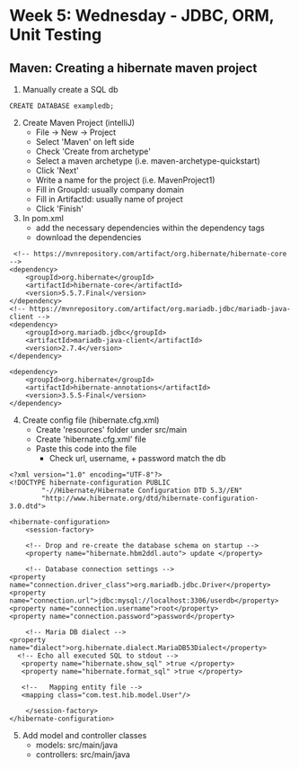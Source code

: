 # Week 5: Wednesday - JDBC, ORM, Unit Testing
## Maven: Creating a hibernate maven project
1. Manually create a SQL db
```
CREATE DATABASE exampledb;
```
2. Create Maven Project (intelliJ)
   - File -> New -> Project
   - Select 'Maven' on left side
   - Check 'Create from archetype'
   - Select a maven archetype (i.e. maven-archetype-quickstart)
   - Click 'Next'
   - Write a name for the project (i.e. MavenProject1)
   - Fill in GroupId: usually company domain
   - Fill in ArtifactId: usually name of project
   - Click 'Finish'
3. In pom.xml
   - add the necessary dependencies within the dependency tags
   - download the dependencies
```
 <!-- https://mvnrepository.com/artifact/org.hibernate/hibernate-core -->
<dependency>
    <groupId>org.hibernate</groupId>
    <artifactId>hibernate-core</artifactId>
    <version>5.5.7.Final</version>
</dependency>
<!-- https://mvnrepository.com/artifact/org.mariadb.jdbc/mariadb-java-client -->
<dependency>
    <groupId>org.mariadb.jdbc</groupId>
    <artifactId>mariadb-java-client</artifactId>
    <version>2.7.4</version>
</dependency>

<dependency>
    <groupId>org.hibernate</groupId>
    <artifactId>hibernate-annotations</artifactId>
    <version>3.5.5-Final</version>
</dependency>
```
4. Create config file (hibernate.cfg.xml)
   - Create 'resources' folder under src/main
   - Create 'hibernate.cfg.xml' file
   - Paste this code into the file
     - Check url, username, + password match the db  
```
<?xml version="1.0" encoding="UTF-8"?>  
<!DOCTYPE hibernate-configuration PUBLIC  
        "-//Hibernate/Hibernate Configuration DTD 5.3//EN"  
        "http://www.hibernate.org/dtd/hibernate-configuration-3.0.dtd">  

<hibernate-configuration>  
    <session-factory>  

    <!-- Drop and re-create the database schema on startup -->
    <property name="hibernate.hbm2ddl.auto"> update </property>   

    <!-- Database connection settings -->
<property name="connection.driver_class">org.mariadb.jdbc.Driver</property>   
<property name="connection.url">jdbc:mysql://localhost:3306/userdb</property>
<property name="connection.username">root</property>
<property name="connection.password">password</property>

    <!-- Maria DB dialect -->
<property name="dialect">org.hibernate.dialect.MariaDB53Dialect</property>
  <!-- Echo all executed SQL to stdout -->
   <property name="hibernate.show_sql" >true </property>
   <property name="hibernate.format_sql" >true </property>

   <!--   Mapping entity file -->
   <mapping class="com.test.hib.model.User"/> 

    </session-factory>  
</hibernate-configuration>  
```  
5. Add model and controller classes
   - models: src/main/java
   - controllers: src/main/java  


